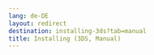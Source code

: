 ```yaml
---
lang: de-DE
layout: redirect
destination: installing-3ds?tab=manual
title: Installing (3DS, Manual)
---
```


